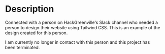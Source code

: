 # Description

Connected with a person on HackGreenville's Slack channel who needed a person to design their website using Tailwind CSS. This is an example of the design created for this person.

I am currently no longer in contact with this person and this project has been terminated.
